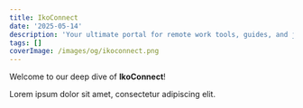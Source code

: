 ```yaml
---
title: IkoConnect
date: '2025-05-14'
description: 'Your ultimate portal for remote work tools, guides, and jobs.'
tags: []
coverImage: /images/og/ikoconnect.png
---
```

Welcome to our deep dive of **IkoConnect**!

Lorem ipsum dolor sit amet, consectetur adipiscing elit.
